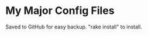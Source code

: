 My Major Config Files
=====================

Saved to GitHub for easy backup. "rake install" to install.